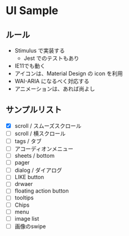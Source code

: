 # UI Sample

## ルール

- Stimulus で実装する
  - Jest でのテストもあり
- IE11でも動く
- アイコンは、Material Design の icon を利用
- WAI-ARIA になるべく対応する
- アニメーションは、あれば尚よし

## サンプルリスト

- [x] scroll / スムーズスクロール
- [ ] scroll / 横スクロール
- [ ] tags / タブ
- [ ] アコーディオンメニュー
- [ ] sheets / bottom
- [ ] pager
- [ ] dialog / ダイアログ
- [ ] LIKE button
- [ ] drwaer
- [ ] floating action button
- [ ] tooltips
- [ ] Chips
- [ ] menu
- [ ] image list
- [ ] 画像のswipe
